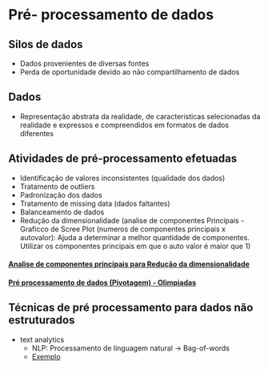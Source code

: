 # Pré- processamento de dados
## Silos de dados
- Dados provenientes de diversas fontes
- Perda de oportunidade devido ao não compartilhamento de dados
## Dados
- Representação abstrata da realidade, de caracteristicas selecionadas da realidade e expressos e compreendidos em formatos de dados diferentes
## Atividades de pré-processamento efetuadas
- Identificação de valores inconsistentes (qualidade dos dados)
- Tratamento de outliers
- Padronização dos dados
- Tratamento de missing data (dados faltantes)
- Balanceamento de dados 
- Redução da dimensionalidade (analise de componentes Principais - Graficco de Scree Plot (numeros de componentes principais x autovalor): Ajuda a determinar a melhor quantidade de componentes. Utilizar os componentes principais em que o auto valor é maior que 1)

#### [Analise de componentes principais para Redução da dimensionalidade](Analise_de_componentes_principais_Redução_da_dimensionalidade.ipynb)

#### [Pré processamento de dados (Pivotagem) - Olimpiadas](Pre_processamento_Olimpiadas.ipynb)


## Técnicas de pré processamento para dados não estruturados

- text analytics
  - NLP: Processamento de linguagem natural -> Bag-of-words
  - [Exemplo](TextAnalytics.ipynb)
